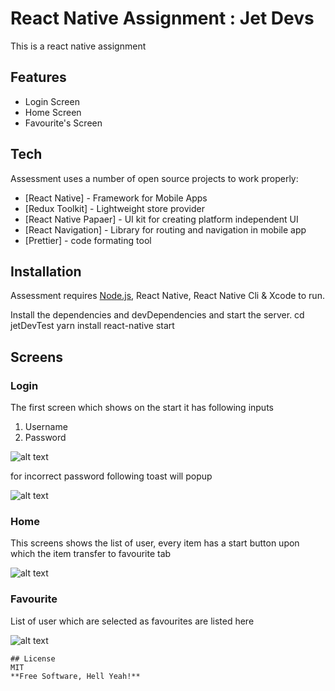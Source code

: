# React Native Assignment : Jet Devs

This is a react native assignment
## Features

- Login Screen
- Home Screen
- Favourite's Screen


## Tech

Assessment uses a number of open source projects to work properly:

- [React Native] - Framework for Mobile Apps
- [Redux Toolkit] - Lightweight store provider
- [React Native Papaer] - UI kit for creating platform independent UI
- [React Navigation] - Library for routing and navigation in mobile app
- [Prettier] - code formating tool
## Installation

Assessment requires [Node.js](https://nodejs.org/), React Native, React Native Cli & Xcode  to run.

Install the dependencies and devDependencies and start the server.
cd jetDevTest
yarn install
react-native start

## Screens

### Login

The first screen which shows on the start it has following inputs
1. Username
2. Password

![alt text](https://github.com/shubhampanwar67/jetDevTest/blob/master/screenshots/Simulator%20Screen%20Shot%20-%20iPhone%2013%20-%202022-11-13%20at%2000.28.33.png?raw=truee)

for incorrect password following toast will popup

![alt text](https://github.com/shubhampanwar67/jetDevTest/blob/master/screenshots/Simulator%20Screen%20Shot%20-%20iPhone%2013%20-%202022-11-13%20at%2000.28.33.png?raw=truee)

### Home

This screens shows the list of user, every item has a start button upon which the item transfer to favourite tab

![alt text](https://github.com/shubhampanwar67/jetDevTest/blob/master/screenshots/Simulator%20Screen%20Shot%20-%20iPhone%2013%20-%202022-11-13%20at%2000.28.33.png?raw=truee)

### Favourite

List of user which are selected as favourites are listed here

![alt text](https://github.com/shubhampanwar67/jetDevTest/blob/master/screenshots/Simulator%20Screen%20Shot%20-%20iPhone%2013%20-%202022-11-13%20at%2000.28.33.png?raw=truee)

```
## License
MIT
**Free Software, Hell Yeah!**


